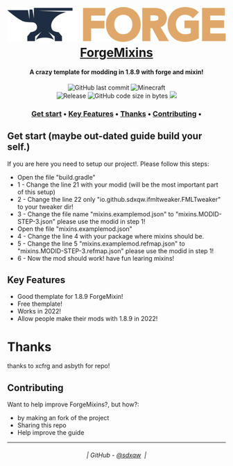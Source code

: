 <br class="Apple-interchange-newline"/>
<h1 align="center">
  <img src=https://github.com/MinecraftForge/MinecraftForge/blob/1.18.x/docs/assets/Forge_logo.svg>
  <a href="https://github.com/sdxqw/ForgeMixins">ForgeMixins</a>
</h1>

<h4 align="center">A crazy template for modding in 1.8.9 with forge and mixin!</h4>

<div align="center">
    <img src="https://img.shields.io/github/last-commit/sdxqw/ForgeMixins" alt="GitHub last commit"/>
    <img src="https://img.shields.io/badge/MC-1.8.9-brightgreen.svg" alt="Minecraft"/>
    <br>
    <img src="https://img.shields.io/github/v/release/sdxqw/ForgeMixins.svg" alt="Release"/>
    <img src="https://img.shields.io/github/languages/code-size/sdxqw/ForgeMixins" alt="GitHub code size in bytes"/>
    <img src="https://img.shields.io/tokei/lines/github/sdxqw/ForgeMixins"/>
    <br>
</div>

<h3 align="center">
    <a href="#get-start">Get start</a> •
    <a href="#key-features">Key Features</a> •
    <a href="#thanks">Thanks</a> •
    <a href="#contributing">Contributing</a> •
</h3>

## Get start (maybe out-dated guide build your self.)

If you are here you need to setup our project!. Please follow this steps:

* Open the file "build.gradle"
* 1 - Change the line 21 with your modid (will be the most important part of this setup)
* 2 - Change the line 22 only "io.github.sdxqw.ifmltweaker.FMLTweaker" to your tweaker dir!
* 3 - Change the file name "mixins.examplemod.json" to "mixins.MODID-STEP-3.json" please use the modid in step 1!
* Open the file "mixins.examplemod.json"
* 4 - Change the line 4 with your package where mixins should be.
* 5 - Change the line 5 "mixins.examplemod.refmap.json" to "mixins.MODID-STEP-3.refmap.json" please use the modid in step 1!
* 6 - Now the mod should work! have fun learing mixins!

## Key Features

* Good themplate for 1.8.9 ForgeMixin!
* Free themplate!
* Works in 2022!
* Allow people make their mods with 1.8.9 in 2022!

# Thanks

thanks to xcfrg and asbyth for repo!

## Contributing

Want to help improve ForgeMixins?, but how?:

* by making an fork of the project
* Sharing this repo
* Help improve the guide

---
<h6 align="center">
  | GitHub - <a href="https://github.com/sdxqw">@sdxqw</a> 
  |
</h6>
